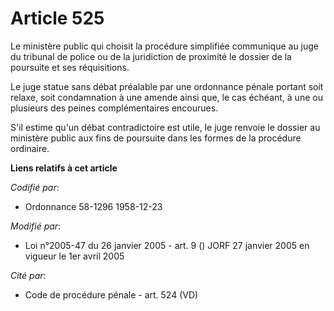 # Article 525

Le ministère public qui choisit la procédure simplifiée communique au juge du tribunal de police ou de la juridiction de
proximité le dossier de la poursuite et ses réquisitions.

Le juge statue sans débat préalable par une ordonnance pénale portant soit relaxe, soit condamnation à une amende ainsi que,
le cas échéant, à une ou plusieurs des peines complémentaires encourues.

S'il estime qu'un débat contradictoire est utile, le juge renvoie le dossier au ministère public aux fins de poursuite dans
les formes de la procédure ordinaire.

**Liens relatifs à cet article**

_Codifié par_:

  - Ordonnance 58-1296 1958-12-23

_Modifié par_:

  - Loi n°2005-47 du 26 janvier 2005 - art. 9 () JORF 27 janvier 2005 en vigueur le 1er avril 2005

_Cité par_:

  - Code de procédure pénale - art. 524 (VD)
